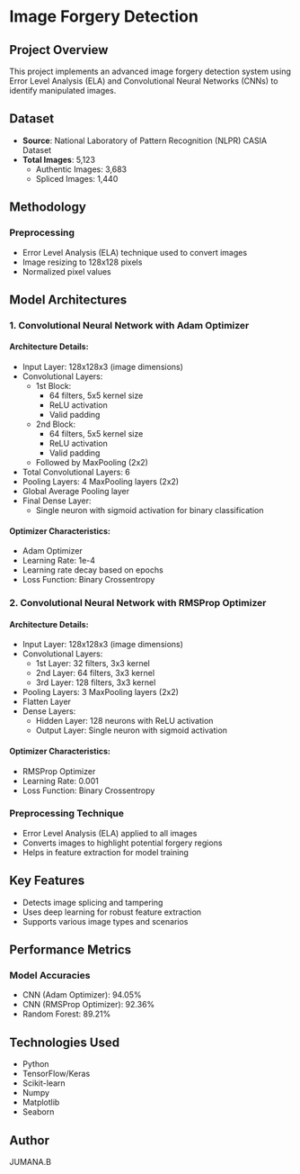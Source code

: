# Image Forgery Detection

## Project Overview

This project implements an advanced image forgery detection system using Error Level Analysis (ELA) and Convolutional Neural Networks (CNNs) to identify manipulated images.

## Dataset

- **Source**: National Laboratory of Pattern Recognition (NLPR) CASIA Dataset
- **Total Images**: 5,123
  - Authentic Images: 3,683
  - Spliced Images: 1,440

## Methodology

### Preprocessing
- Error Level Analysis (ELA) technique used to convert images
- Image resizing to 128x128 pixels
- Normalized pixel values

## Model Architectures

### 1. Convolutional Neural Network with Adam Optimizer

#### Architecture Details:
- Input Layer: 128x128x3 (image dimensions)
- Convolutional Layers:
  - 1st Block: 
    - 64 filters, 5x5 kernel size
    - ReLU activation
    - Valid padding
  - 2nd Block:
    - 64 filters, 5x5 kernel size
    - ReLU activation
    - Valid padding
  - Followed by MaxPooling (2x2)
- Total Convolutional Layers: 6
- Pooling Layers: 4 MaxPooling layers (2x2)
- Global Average Pooling layer
- Final Dense Layer: 
  - Single neuron with sigmoid activation for binary classification

#### Optimizer Characteristics:
- Adam Optimizer
- Learning Rate: 1e-4
- Learning rate decay based on epochs
- Loss Function: Binary Crossentropy

### 2. Convolutional Neural Network with RMSProp Optimizer

#### Architecture Details:
- Input Layer: 128x128x3 (image dimensions)
- Convolutional Layers:
  - 1st Layer: 32 filters, 3x3 kernel
  - 2nd Layer: 64 filters, 3x3 kernel
  - 3rd Layer: 128 filters, 3x3 kernel
- Pooling Layers: 3 MaxPooling layers (2x2)
- Flatten Layer
- Dense Layers:
  - Hidden Layer: 128 neurons with ReLU activation
  - Output Layer: Single neuron with sigmoid activation

#### Optimizer Characteristics:
- RMSProp Optimizer
- Learning Rate: 0.001
- Loss Function: Binary Crossentropy

### Preprocessing Technique
- Error Level Analysis (ELA) applied to all images
- Converts images to highlight potential forgery regions
- Helps in feature extraction for model training

## Key Features
- Detects image splicing and tampering
- Uses deep learning for robust feature extraction
- Supports various image types and scenarios

## Performance Metrics

### Model Accuracies
- CNN (Adam Optimizer): 94.05%
- CNN (RMSProp Optimizer): 92.36%
- Random Forest: 89.21%

## Technologies Used
- Python
- TensorFlow/Keras
- Scikit-learn
- Numpy
- Matplotlib
- Seaborn

## Author
JUMANA.B
